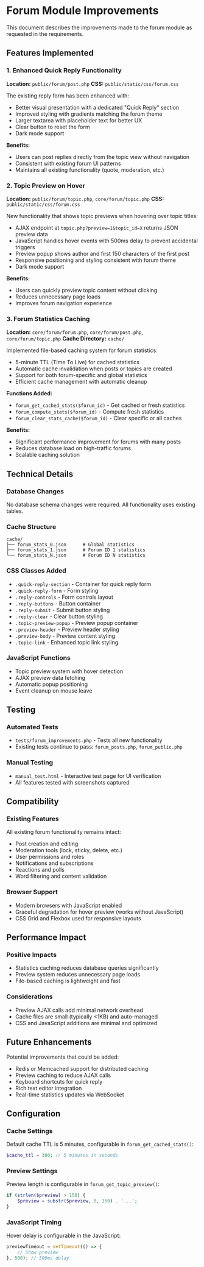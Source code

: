 # Forum Module Improvements

This document describes the improvements made to the forum module as requested in the requirements.

## Features Implemented

### 1. Enhanced Quick Reply Functionality

**Location:** `public/forum/post.php`
**CSS:** `public/static/css/forum.css`

The existing reply form has been enhanced with:
- Better visual presentation with a dedicated "Quick Reply" section
- Improved styling with gradients matching the forum theme
- Larger textarea with placeholder text for better UX
- Clear button to reset the form
- Dark mode support

**Benefits:**
- Users can post replies directly from the topic view without navigation
- Consistent with existing forum UI patterns
- Maintains all existing functionality (quote, moderation, etc.)

### 2. Topic Preview on Hover

**Location:** `public/forum/topic.php`, `core/forum/topic.php`
**CSS:** `public/static/css/forum.css`

New functionality that shows topic previews when hovering over topic titles:
- AJAX endpoint at `topic.php?preview=1&topic_id=X` returns JSON preview data
- JavaScript handles hover events with 500ms delay to prevent accidental triggers
- Preview popup shows author and first 150 characters of the first post
- Responsive positioning and styling consistent with forum theme
- Dark mode support

**Benefits:**
- Users can quickly preview topic content without clicking
- Reduces unnecessary page loads
- Improves forum navigation experience

### 3. Forum Statistics Caching

**Location:** `core/forum/forum.php`, `core/forum/post.php`, `core/forum/topic.php`
**Cache Directory:** `cache/`

Implemented file-based caching system for forum statistics:
- 5-minute TTL (Time To Live) for cached statistics
- Automatic cache invalidation when posts or topics are created
- Support for both forum-specific and global statistics
- Efficient cache management with automatic cleanup

**Functions Added:**
- `forum_get_cached_stats($forum_id)` - Get cached or fresh statistics
- `forum_compute_stats($forum_id)` - Compute fresh statistics
- `forum_clear_stats_cache($forum_id)` - Clear specific or all caches

**Benefits:**
- Significant performance improvement for forums with many posts
- Reduces database load on high-traffic forums
- Scalable caching solution

## Technical Details

### Database Changes
No database schema changes were required. All functionality uses existing tables.

### Cache Structure
```
cache/
├── forum_stats_0.json      # Global statistics
├── forum_stats_1.json      # Forum ID 1 statistics
└── forum_stats_N.json      # Forum ID N statistics
```

### CSS Classes Added
- `.quick-reply-section` - Container for quick reply form
- `.quick-reply-form` - Form styling
- `.reply-controls` - Form controls layout
- `.reply-buttons` - Button container
- `.reply-submit` - Submit button styling
- `.reply-clear` - Clear button styling
- `.topic-preview-popup` - Preview popup container
- `.preview-header` - Preview header styling
- `.preview-body` - Preview content styling
- `.topic-link` - Enhanced topic link styling

### JavaScript Functions
- Topic preview system with hover detection
- AJAX preview data fetching
- Automatic popup positioning
- Event cleanup on mouse leave

## Testing

### Automated Tests
- `tests/forum_improvements.php` - Tests all new functionality
- Existing tests continue to pass: `forum_posts.php`, `forum_public.php`

### Manual Testing
- `manual_test.html` - Interactive test page for UI verification
- All features tested with screenshots captured

## Compatibility

### Existing Features
All existing forum functionality remains intact:
- Post creation and editing
- Moderation tools (lock, sticky, delete, etc.)
- User permissions and roles
- Notifications and subscriptions
- Reactions and polls
- Word filtering and content validation

### Browser Support
- Modern browsers with JavaScript enabled
- Graceful degradation for hover preview (works without JavaScript)
- CSS Grid and Flexbox used for responsive layouts

## Performance Impact

### Positive Impacts
- Statistics caching reduces database queries significantly
- Preview system reduces unnecessary page loads
- File-based caching is lightweight and fast

### Considerations
- Preview AJAX calls add minimal network overhead
- Cache files are small (typically <1KB) and auto-managed
- CSS and JavaScript additions are minimal and optimized

## Future Enhancements

Potential improvements that could be added:
- Redis or Memcached support for distributed caching
- Preview caching to reduce AJAX calls
- Keyboard shortcuts for quick reply
- Rich text editor integration
- Real-time statistics updates via WebSocket

## Configuration

### Cache Settings
Default cache TTL is 5 minutes, configurable in `forum_get_cached_stats()`:
```php
$cache_ttl = 300; // 5 minutes in seconds
```

### Preview Settings
Preview length is configurable in `forum_get_topic_preview()`:
```php
if (strlen($preview) > 150) {
    $preview = substr($preview, 0, 150) . '...';
}
```

### JavaScript Timing
Hover delay is configurable in the JavaScript:
```javascript
previewTimeout = setTimeout(() => {
    // Show preview
}, 500); // 500ms delay
```